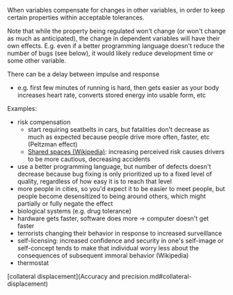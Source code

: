When variables compensate for changes in other variables, in order to keep certain properties within acceptable tolerances.

Note that while the property being regulated won't change (or won't change as much as anticipated), the change in dependent variables will have their own effects.  E.g. even if a better programming language doesn't reduce the number of bugs (see below), it would likely reduce development time or some other variable.

There can be a delay between impulse and response
- e.g. first few minutes of running is hard, then gets easier as your body increases heart rate, converts stored energy into usable form, etc

Examples:
- risk compensation
	- start requiring seatbelts in cars, but fatalities don't decrease as much as expected because people drive more often, faster, etc (Peltzman effect)
	- [Shared spaces (Wikipedia)](http://en.wikipedia.org/wiki/Shared_space): increasing perceived risk causes drivers to be more cautious, decreasing accidents
- use a better programming language, but number of defects doesn't decrease because bug fixing is only prioritized up to a fixed level of quality, regardless of how easy it is to reach that level
- more people in cities, so you'd expect it to be easier to meet people, but people become desensitized to being around others, which might partially or fully negate the effect
- biological systems (e.g. drug tolerance)
- hardware gets faster, software does more -> computer doesn't get faster
- terrorists changing their behavior in response to increased surveillance
- self-licensing: increased confidence and security in one's self-image or self-concept tends to make that individual worry less about the consequences of subsequent immoral behavior (Wikipedia)
- thermostat

[collateral displacement](Accuracy and precision.md#collateral-displacement)
